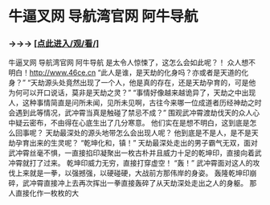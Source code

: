 # 牛逼叉网 导航湾官网 阿牛导航

### →→→ <a href="http://3t3e.com/index.html">[点此进入/观/看/]</a>

牛逼叉网 导航湾官网 阿牛导航
是太令人惊悚了，这怎么会如此呢？！
    众人想不明白！http://www.46ce.cn
    “此人是谁，是天劫的化身吗？亦或者是天道的化身？”
    “天劫源头处竟然出现了一个人，他是真的存在，还是天劫孕育的，可是他为何可以开口说话，莫非是天劫之灵？”
    “事情好像越来越诡异了，天劫之中出现人，这种事情简直是问所未闻，见所未见啊，古往今来哪一位成道者历经神劫之时会遇到此等情况，武冲霄当真是触碰了禁忌不成？”
    围观武冲霄渡劫伐天的众人心中疑云密布，不由得在心底生出了几分寒意。
    他们实在是想不明白，这到底是怎么回事呢？
    天劫最深处的源头地带怎么会出现人呢？
    他到底是不是人，是不是天劫孕育出来的生灵呢？
    “乾坤化和，镇！”
    天劫最深处走出的男子霸气无双，面对武冲霄丝毫不惧，一直接掐印凝聚出一枚古朴并且威力十足的乾坤印，直接向着武冲霄就打了过来。
    乾坤印威力无穷，直接打穿虚空！
    “轰！”
    武冲霄面对这人的攻伐上来就是一拳，以强撼强，以硬碰硬，大战前方那伟岸的身姿。
    轰隆乾坤印崩碎，武冲霄直接冲上去再次挥出一拳直接轰碎了从天劫深处走出之人的身躯。
    那人直接化作一枚枚的大

